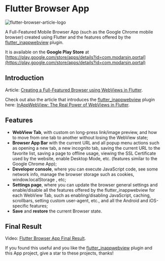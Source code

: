 # Flutter Browser App

![flutter-browser-article-logo](https://user-images.githubusercontent.com/5956938/86740154-b7a48180-c036-11ea-85c1-cbd662f65f84.png)

A Full-Featured Mobile Browser App (such as the Google Chrome mobile browser) created using Flutter and the features offered by the [flutter_inappwebview](https://github.com/pichillilorenzo/flutter_inappwebview) plugin.

It is available on the **Google Play Store** at [https://play.google.com/store/apps/details?id=com.modarsin.portal](https://play.google.com/store/apps/details?id=com.modarsin.portal)

## Introduction
Article: [Creating a Full-Featured Browser using WebViews in Flutter](https://medium.com/flutter-community/creating-a-full-featured-browser-using-webviews-in-flutter-9c8f2923c574?source=friends_link&sk=55fc8267f351082aa9e73ced546f6bcb).

Check out also the article that introduces the [flutter_inappwebview](https://github.com/pichillilorenzo/flutter_inappwebview) plugin here: [InAppWebView: The Real Power of WebViews in Flutter](https://medium.com/flutter-community/inappwebview-the-real-power-of-webviews-in-flutter-c6d52374209d?source=friends_link&sk=cb74487219bcd85e610a670ee0b447d0).

## Features
- **WebView Tab**, with custom on long-press link/image preview, and how to move from one tab to another without losing the WebView state;
- **Browser App Bar** with the current URL and all popup menu actions such as opening a new tab, a new incognito tab, saving the current URL to the favorite list, saving a page to offline usage, viewing the SSL Certificate used by the website, enable Desktop Mode, etc. (features similar to the Google Chrome App);
- **Developer console**, where you can execute JavaScript code, see some network info, manage the browser storage such as cookies, window.localStorage , etc;
- **Settings page**, where you can update the browser general settings and enable/disable all the features offered by the flutter_inappwebview for each WebView Tab, such as enabling/disabling JavaScript, caching, scrollbars, setting custom user-agent, etc., and all the Android and iOS-specific features;
- **Save** and **restore** the current Browser state.

## Final Result
Video: [Flutter Browser App Final Result](https://drive.google.com/file/d/1wE2yUGwjNBiUy72GOjPIYyDXYQn3ewYn/view?usp=sharing).

If you found this useful and you like the [flutter_inappwebview](https://github.com/pichillilorenzo/flutter_inappwebview) plugin and this App project, give a star to these projects, thanks!